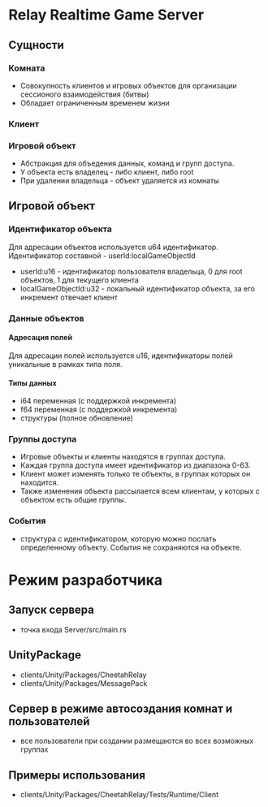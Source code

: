# Relay Realtime Game Server

## Сущности
### Комната
- Совокупность клиентов и игровых объектов для организации сессионого взаимодействия (битвы)
- Обладает ограниченным временем жизни
### Клиент
### Игровой объект
- Абстракция для объедения данных, команд и групп доступа.
- У объекта есть владелец - либо клиент, либо root
- При удалении владельца - объект удаляется из комнаты 
   

 
## Игровой объект
### Идентификатор объекта
Для адресации объектов используется u64 идентификатор.
Идентификатор составной - userId:localGameObjectId
- userId:u16 - идентификатор пользователя владельца, 0 для root объектов, 1 для текущего клиента
- localGameObjectId:u32 - локальный идентификатор объекта, за его инкремент отвечает клиент

### Данные объектов
#### Адресация полей
Для адресации полей используется u16, идентификаторы полей уникальные в рамках типа поля.
#### Типы данных
- i64 переменная (с поддержкой инкремента)
- f64 переменная (с поддержкой инкремента)
- структуры (полное обновление)
### Группы доступа
- Игровые объекты и клиенты находятся в группах доступа. 
- Каждая группа доступа имеет идентификатор из диапазона 0-63.
- Клиент может изменять только те объекты, в группах которых он находится.
- Также изменения объекта рассылается всем клиентам, у которых с объектом есть общие группы. 
### События
- структура с идентификатором, которую можно послать определенному объекту. События не сохраняются на объекте. 


# Режим разработчика
## Запуск сервера
- точка входа Server/src/main.rs

## UnityPackage
- clients/Unity/Packages/CheetahRelay
- clients/Unity/Packages/MessagePack
## Сервер в режиме автосоздания комнат и пользователей
- все пользователи при создании размещаются во всех возможных группах

## Примеры использования
- clients/Unity/Packages/CheetahRelay/Tests/Runtime/Client
